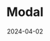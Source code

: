 ---  
layout: startup_page  
title: "Modal"  
id: "modallearning.com"  
permalink: "/modalmodallearning.com04022024/"  
website: "https://www.modallearning.com/"  
funding_round: "Series A"  
funding_amount: "$25M"  
investors: "Left Lane Capital, Ensemble VC, Signalfire, Learn Capital"  
about: "Modal is a skills development platform for data and analytics professionals, offering personalized technical and AI skills training. It leverages 1-1 expert coaching and job-simulated projects, and uses a success-based pricing model where companies only pay for skills employees actually develop."  
markets: "EdTech, AI, Data Analytics, E-learning"  
hq: "San Francisco, California, United States"  
founded_year: "2021"  
linkedin: "https://www.linkedin.com/company/modal-learning/"  
twitter: "https://twitter.com/ModalLearning"  
instagram: ""  
facebook: ""  
crunchbase: "https://www.crunchbase.com/organization/modal-io?utm_source=linkedin&utm_medium=referral&utm_campaign=linkedin_companies&utm_content=profile_cta_anon&trk=funding_crunchbase"  
pitchbook: ""  

date_display: "02-Apr-2024"  
date: "2024-04-02"

# SEO Optimization  
meta_title: "Modal - Series A Funding ($25M)"  
meta_description: "Modal, Modal is a skills development platform for data and analytics professionals, offering personalized technical and AI skills training. It leverages 1-1 ..."  
meta_keywords: "Modal, EdTech, AI, Data Analytics, E-learning, Series A funding"  
canonical_url: "https://startup.projectstartups.com/modalmodallearning.com04022024/"  
---